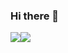 ### Hi there 👋

<!--
**Aleu0091/Aleu0091** is a ✨ _special_ ✨ repository because its `README.md` (this file) appears on your GitHub profile.

Here are some ideas to get you started:

- 🔭 I’m currently working on ...
- 🌱 I’m currently learning ...
- 👯 I’m looking to collaborate on ...
- 🤔 I’m looking for help with ...
- 💬 Ask me about ...
- 📫 How to reach me: ...
- 😄 Pronouns: ...
- ⚡ Fun fact: ...
-->
<img src="https://img.shields.io/badge/ORACLE-F80000?style=flat-square&logo=oracle&logoColor=white"/><img src="https://img.shields.io/badge/Bootstrapap-7952B3?style=flat-square&logo=bootstrap&logoColor=white"/>

